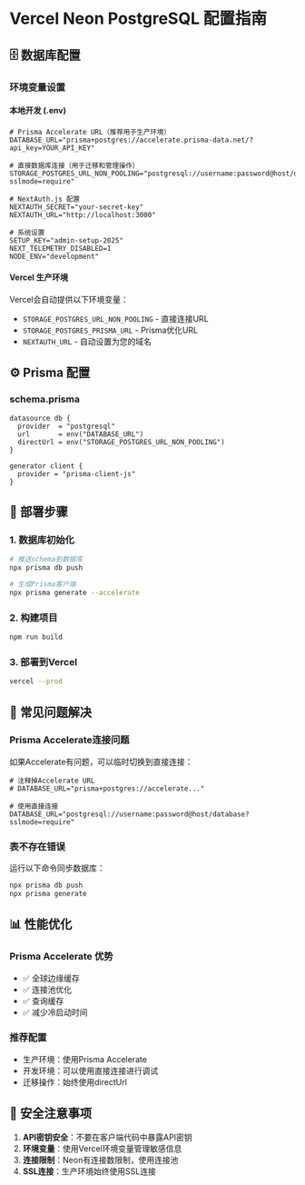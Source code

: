 # Vercel Neon PostgreSQL 配置指南

## 🗄️ 数据库配置

### 环境变量设置

#### 本地开发 (.env)
```env
# Prisma Accelerate URL（推荐用于生产环境）
DATABASE_URL="prisma+postgres://accelerate.prisma-data.net/?api_key=YOUR_API_KEY"

# 直接数据库连接（用于迁移和管理操作）
STORAGE_POSTGRES_URL_NON_POOLING="postgresql://username:password@host/database?sslmode=require"

# NextAuth.js 配置
NEXTAUTH_SECRET="your-secret-key"
NEXTAUTH_URL="http://localhost:3000"

# 系统设置
SETUP_KEY="admin-setup-2025"
NEXT_TELEMETRY_DISABLED=1
NODE_ENV="development"
```

#### Vercel 生产环境
Vercel会自动提供以下环境变量：
- `STORAGE_POSTGRES_URL_NON_POOLING` - 直接连接URL
- `STORAGE_POSTGRES_PRISMA_URL` - Prisma优化URL
- `NEXTAUTH_URL` - 自动设置为您的域名

## ⚙️ Prisma 配置

### schema.prisma
```prisma
datasource db {
  provider  = "postgresql"
  url       = env("DATABASE_URL")
  directUrl = env("STORAGE_POSTGRES_URL_NON_POOLING")
}

generator client {
  provider = "prisma-client-js"
}
```

## 🚀 部署步骤

### 1. 数据库初始化
```bash
# 推送schema到数据库
npx prisma db push

# 生成Prisma客户端
npx prisma generate --accelerate
```

### 2. 构建项目
```bash
npm run build
```

### 3. 部署到Vercel
```bash
vercel --prod
```

## 🔧 常见问题解决

### Prisma Accelerate连接问题
如果Accelerate有问题，可以临时切换到直接连接：
```env
# 注释掉Accelerate URL
# DATABASE_URL="prisma+postgres://accelerate..."

# 使用直接连接
DATABASE_URL="postgresql://username:password@host/database?sslmode=require"
```

### 表不存在错误
运行以下命令同步数据库：
```bash
npx prisma db push
npx prisma generate
```

## 📊 性能优化

### Prisma Accelerate 优势
- ✅ 全球边缘缓存
- ✅ 连接池优化
- ✅ 查询缓存
- ✅ 减少冷启动时间

### 推荐配置
- 生产环境：使用Prisma Accelerate
- 开发环境：可以使用直接连接进行调试
- 迁移操作：始终使用directUrl

## 🔐 安全注意事项

1. **API密钥安全**：不要在客户端代码中暴露API密钥
2. **环境变量**：使用Vercel环境变量管理敏感信息
3. **连接限制**：Neon有连接数限制，使用连接池
4. **SSL连接**：生产环境始终使用SSL连接
